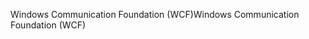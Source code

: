 <span data-ttu-id="c516e-101">Windows Communication Foundation (WCF)</span><span class="sxs-lookup"><span data-stu-id="c516e-101">Windows Communication Foundation (WCF)</span></span>
